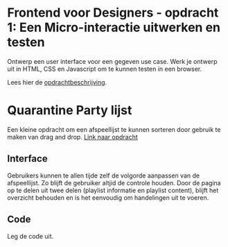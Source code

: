 # Frontend voor Designers - opdracht 1: Een Micro-interactie uitwerken en testen

Ontwerp een user interface voor een gegeven use case. Werk je ontwerp uit in HTML, CSS en Javascript om te kunnen testen in een browser.

Lees hier de [opdrachtbeschrijving](./opdrachtbeschrijving.md).


# Quarantine Party lijst
Een kleine opdracht om een afspeellijst te kunnen sorteren door gebruik te maken van drag and drop.
<a href="https://rowin2507.github.io/frontend-voor-designers-2021/opdracht1/v1/" target="_blank">Link naar opdracht</a>

## Interface
Gebruikers kunnen te allen tijde zelf de volgorde aanpassen van de afspeellijst. Zo blijft de gebruiker altjid de controle houden.
Door de pagina op te delen uit twee delen (playlist informatie en playlist content), blijft het overzicht behouden en is het eenvoudig om handelingen uit te voeren.

## Code
Leg de code uit.
